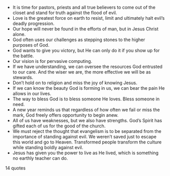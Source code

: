  - It is time for pastors, priests and all true believers to come out of the closet and stand for truth against the flood of evil.
 - Love is the greatest force on earth to resist, limit and ultimately halt evil’s deadly progression.
 - Our hope will never be found in the efforts of man, but in Jesus Christ alone.
 - God often uses our challenges as stepping stones to the higher purposes of God.
 - God wants to give you victory, but He can only do it if you show up for the battle.
 - Our vision is for pervasive computing.
 - If we have understanding, we can oversee the resources God entrusted to our care. And the wiser we are, the more effective we will be as stewards.
 - Don’t hold on to religion and miss the joy of knowing Jesus.
 - If we can know the beauty God is forming in us, we can bear the pain He allows in our lives.
 - The way to bless God is to bless someone He loves. Bless someone in need.
 - A new year reminds us that regardless of how often we fail or miss the mark, God freely offers opportunity to begin anew.
 - All of us have weaknesses, but we also have strengths. God’s Spirit has gifted each of us for the good of the church.
 - We must reject the thought that evangelism is to be separated from the importance of standing against evil. We weren’t saved just to escape this world and go to Heaven. Transformed people transform the culture while standing boldly against evil.
 - Jesus has given you the power to live as He lived, which is something no earthly teacher can do.

14 quotes